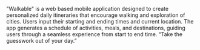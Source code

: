 "Walkable" is a web based mobile application designed to create personalized daily itineraries that encourage walking and exploration of cities. Users input their starting and ending times and current location. The app generates a schedule of activities, meals, and destinations, guiding users through a seamless experience from start to end time. “Take the guesswork out of your day.” 
